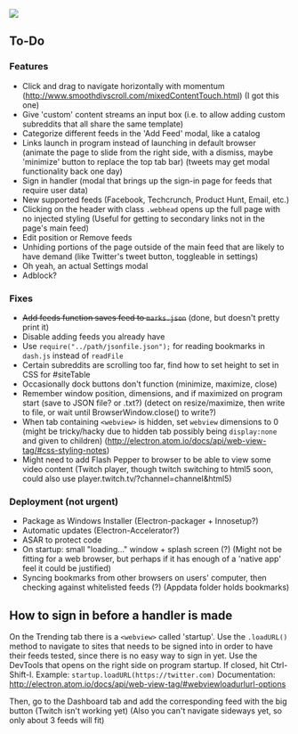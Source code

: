 ![](https://i.imgur.com/yfp1WP9.png)


## To-Do

### Features
* Click and drag to navigate horizontally with momentum (http://www.smoothdivscroll.com/mixedContentTouch.html) (I got this one)
* Give 'custom' content streams an input box (i.e. to allow adding custom subreddits that all share the same template)
* Categorize different feeds in the 'Add Feed' modal, like a catalog
* Links launch in program instead of launching in default browser (animate the page to slide from the right side, with a dismiss, maybe 'minimize' button to replace the top tab bar) (tweets may get modal functionality back one day)
* Sign in handler (modal that brings up the sign-in page for feeds that require user data)
* New supported feeds (Facebook, Techcrunch, Product Hunt, Email, etc.)
* Clicking on the header with class `.webhead` opens up the full page with no injected styling (Useful for getting to secondary links not in the page's main feed)
* Edit position or Remove feeds
* Unhiding portions of the page outside of the main feed that are likely to have demand (like Twitter's tweet button, toggleable in settings)
* Oh yeah, an actual Settings modal
* Adblock?


### Fixes

* ~~Add feeds function saves feed to `marks.json`~~ (done, but doesn't pretty print it)
* Disable adding feeds you already have
* Use `require("../path/jsonfile.json");` for reading bookmarks in `dash.js` instead of `readFile`
* Certain subreddits are scrolling too far, find how to set height to set in CSS for #siteTable
* Occasionally dock buttons don't function (minimize, maximize, close)
* Remember window position, dimensions, and if maximized on program start (save to JSON file? or .txt?) (detect on resize/maximize, then write to file, or wait until BrowserWindow.close() to write?)
* When tab containing `<webview>` is hidden, set `webview` dimensions to 0 (might be tricky/hacky due to hidden tab possibly being `display:none` and given to children) (http://electron.atom.io/docs/api/web-view-tag/#css-styling-notes)
* Might need to add Flash Pepper to browser to be able to view some video content (Twitch player, though twitch switching to html5 soon, could also use player.twitch.tv/?channel=channel&html5)


### Deployment (not urgent)

* Package as Windows Installer (Electron-packager + Innosetup?)
* Automatic updates (Electron-Accelerator?)
* ASAR to protect code
* On startup: small "loading..." window + splash screen (?) (Might not be fitting for a web browser, but perhaps if it has enough of a 'native app' feel it could be justified)
* Syncing bookmarks from other browsers on users' computer, then checking against whitelisted feeds (?) (Appdata folder holds bookmarks)


## How to sign in before a handler is made

On the Trending tab there is a `<webview>` called 'startup'. Use the `.loadURL()` method to navigate to sites that needs to be signed into in order to have their feeds tested, since there is no easy way to sign in yet. Use the DevTools that opens on the right side on program startup. If closed, hit Ctrl-Shift-I. Example: `startup.loadURL(https://twitter.com)`
Documentation: http://electron.atom.io/docs/api/web-view-tag/#webviewloadurlurl-options

Then, go to the Dashboard tab and add the corresponding feed with the big button (Twitch isn't working yet) (Also you can't navigate sideways yet, so only about 3 feeds will fit)
